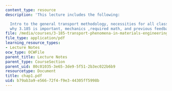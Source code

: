 ```yaml
---
content_type: resource
description: 'This lecture includes the following:

  Intro to the general transport methodology, necessities for all classes of materials,
  why 3.185 is important, mechanics ,required math, and previous feedback.'
file: /media/courses/3-185-transport-phenomena-in-materials-engineering-fall-2003/b79ab3a9e56672f4f9e344305ff5998b_chap1.pdf
file_type: application/pdf
learning_resource_types:
- Lecture Notes
ocw_type: OCWFile
parent_title: Lecture Notes
parent_type: CourseSection
parent_uid: 80c01035-3e65-3de9-5f51-2b3ec022b6b9
resourcetype: Document
title: chap1.pdf
uid: b79ab3a9-e566-72f4-f9e3-44305ff5998b
---
```

